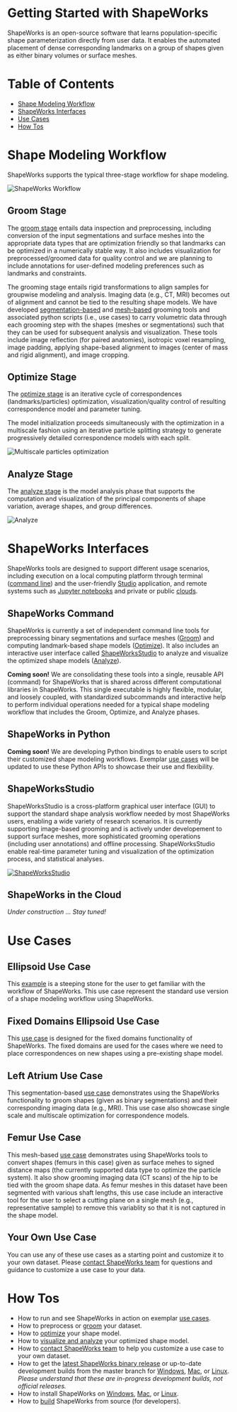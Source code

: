 # Getting Started with ShapeWorks 

ShapeWorks is an open-source software that learns population-specific shape parameterization directly from user data. It enables the automated placement of dense corresponding landmarks on a group of shapes given as either binary volumes or surface meshes. 


Table of Contents
====================
- [Shape Modeling Workflow](#shape-modeling-workflow)  
- [ShapeWorks Interfaces](#shapeworks-interfaces)
- [Use Cases](#use-cases) 
- [How Tos](#how-tos)


Shape Modeling Workflow
=====================

ShapeWorks supports the typical three-stage workflow for shape modeling. 

![ShapeWorks Workflow](images/workflow.png)


Groom Stage
---------------------

The [groom stage](Workflow/Groom.md) entails data inspection and preprocessing, including conversion of the input segmentations and surface meshes into the appropriate data types that are optimization friendly so that landmarks can be optimized in a numerically stable way. It also includes visualization for preprocessed/groomed data for quality control and we are planning to include annotations for user-defined modeling preferences such as landmarks and constraints.

The grooming stage entails rigid transformations to align samples for groupwise modeling and analysis. Imaging data (e.g., CT, MRI) becomes out of alignment and cannot be tied to the resulting shape models. We have developed [segmentation-based](UseCases/LeftAtrium.md) and [mesh-based](UseCases/Femur.md) grooming tools and associated python scripts (i.e., use cases) to carry volumetric data through each grooming step with the shapes (meshes or segmentations) such that they can be used for subsequent analysis and visualization. These tools include image reflection (for paired anatomies), isotropic voxel resampling, image padding, applying shape-based alignment to images (center of mass and rigid alignment), and image cropping.

Optimize Stage
---------------------

The [optimize stage](Workflow/Optimize.md) is an iterative cycle of correspondences (landmarks/particles) optimization, visualization/quality control of resulting correspondence model and parameter tuning. 


The model initialization proceeds simultaneously with the optimization in a multiscale fashion using an iterative particle splitting strategy to generate progressively detailed correspondence models with each split.

![Multiscale particles optimization](images/multiscale.png)


Analyze Stage
---------------------

The [analyze stage](Workflow/Analyze.md) is the model analysis phase that supports the computation and visualization of the principal components of shape variation, average shapes, and group differences. 

![Analyze](images/analyze.png)

ShapeWorks Interfaces
=====================

ShapeWorks tools are designed to support different usage scenarios, including execution on a local computing platform through terminal ([command line](#shapeworks-command)) and the user-friendly [Studio](#shapeworksstudio) application, and remote systems such as [Jupyter notebooks](#shapeworks-in-python) and private or public [clouds](#shapeworks-in-the-cloud). 


ShapeWorks Command
---------------------

ShapeWorks is currently a set of independent command line tools for preprocessing binary segmentations and surface meshes ([Groom](Workflow/Groom.md)) and computing landmark-based shape models ([Optimize](Workflow/Optimize.md)). It also includes an interactive user interface called [ShapeWorksStudio](#shapeworksstudio) to analyze and visualize the optimized shape models ([Analyze](Workflow/Analyze.md)). 

**Coming soon!** We are consolidating these tools into a single, reusable API (command) for ShapeWorks that is shared across different computational libraries in ShapeWorks. This single executable is highly flexible, modular, and loosely coupled, with standardized subcommands and interactive help to perform individual operations needed for a typical shape modeling workflow that includes the Groom, Optimize, and Analyze phases. 



ShapeWorks in Python
---------------------
**Coming soon!**  We are developing Python bindings to enable users to script their customized shape modeling workflows. Exemplar [use cases](UseCases/UseCases.md) will be updated to use these Python APIs to showcase their use and flexibility.


ShapeWorksStudio
---------------------

ShapeWorksStudio is a cross-platform graphical user interface (GUI) to support the standard shape analysis workflow needed by most ShapeWorks users, enabling a wide variety of research scenarios. It is currently supporting image-based grooming and is actively under developement to support surface meshes, more sophisticated grooming operations (including user annotations) and offline processing.  ShapeWorksStudio enable real-time parameter tuning and visualization of the optimization process, and statistical analyses.


[![ShapeWorksStudio](images/studio_thumbnail.png)](https://www.youtube.com/watch?v=TUk0vsk4HIA "ShapeWorksStudio - Click to Watch!")

ShapeWorks in the Cloud 
---------------------
*Under construction ... Stay tuned!*

Use Cases
=====================

Ellipsoid Use Case
---------------------

This [example](UseCases/Ellipsoid.md) is a steeping stone for the user to get familiar with the workflow of ShapeWorks. This use case represent the standard use version of a shape modeling workflow using ShapeWorks. 


Fixed Domains Ellipsoid Use Case
---------------------

This [use case](UseCases/FixedDomainEllipsoid.md) is designed for the fixed domains functionality of ShapeWorks. The fixed domains are used for the cases where we need to place correspondences on new shapes using a pre-existing shape model. 

Left Atrium Use Case
---------------------

This segmentation-based [use case](UseCases/LeftAtrium.md) demonstrates using the ShapeWorks functionality to groom shapes (given as binary segmentations) and their corresponding imaging data (e.g., MRI). This use case also showcase single scale and multiscale optimization for correspondence models.

Femur Use Case
---------------------

This mesh-based [use case](UseCases/Femur.md) demonstrates using ShapeWorks tools to convert shapes (femurs in this case) given as surface mehes to signed distance maps (the currently supported data type to optimize the particle system). It also show grooming imaging data (CT scans) of the hip to be tied with the groom shape data. As femur meshes in this dataset have been segmented with various shaft lengths, this use case include an interactive tool for the user to select a cutting plane on a single mesh (e.g., representative sample) to remove this variablity so that it is not captured in the shape model. 

Your Own Use Case
---------------------

You can use any of these use cases as a starting point and customize it to your own dataset. Please [contact ShapeWorks team](../README.md#contact-us) for questions and guidance to customize a use case to your data.

How Tos
=====================
- How to run and see ShapeWorks in action on exemplar [use cases](UseCases/UseCases.md). 
- How to preprocess or [groom](Workflow/Groom.md) your dataset.
- How to [optimize](Workflow/Optimize.md) your shape model.
- How to [visualize and analyze](Workflow/Analyze.md) your optimized shape model.
- How to [contact ShapeWorks team](../README.md#contact-us) to help you customize a use case to your own dataset.
- How to get the [latest ShapeWorks binary release](https://github.com/SCIInstitute/ShapeWorks/releases/latest) or up-to-date development builds from the master branch for [Windows](https://github.com/SCIInstitute/ShapeWorks/releases/tag/dev-windows), [Mac](https://github.com/SCIInstitute/ShapeWorks/releases/tag/dev-mac), or [Linux](https://github.com/SCIInstitute/ShapeWorks/releases/tag/dev-linux). *Please understand that these are in-progress development builds, not official releases.*
- How to install ShapeWorks on [Windows](Install/Windows_README.md), [Mac](Install/Mac_README.md), or [Linux](Install/Linux_README.md).
- How to [build](Build/BUILD.md) ShapeWorks from source (for developers).
